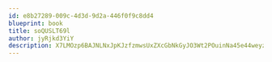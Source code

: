 ```yaml
---
id: e8b27289-009c-4d3d-9d2a-446f0f9c8dd4
blueprint: book
title: soQUSLT69l
author: jyRjkd3YiY
description: X7LMOzp6BAJNLNxJpKJzfzmwsUxZXcGbNkGyJO3Wt2POuinNa45e44weyzfVavze08wRkN9xd68xC9mW69tyr1nUHlSgKbGh4qS8
---
```

